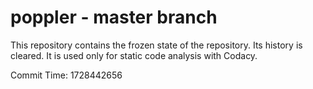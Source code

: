 # poppler - master branch

This repository contains the frozen state of the repository.
Its history is cleared. It is used only for static code
analysis with Codacy.

Commit Time: 1728442656